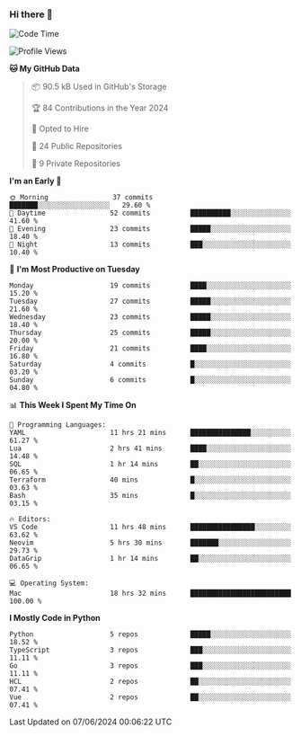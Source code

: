 ### Hi there 👋
<!--![visitors](https://visitor-badge.glitch.me/badge?page_id=d0zingcat)-->
<!--
**d0zingcat/d0zingcat** is a ✨ _special_ ✨ repository because its `README.md` (this file) appears on your GitHub profile.

Here are some ideas to get you started:

- 🔭 I’m currently working on ...
- 🌱 I’m currently learning ...
- 👯 I’m looking to collaborate on ...
- 🤔 I’m looking for help with ...
- 💬 Ask me about ...
- 📫 How to reach me: ...
- 😄 Pronouns: ...
- ⚡ Fun fact: ...
-->
<!--START_SECTION:waka-->
![Code Time](http://img.shields.io/badge/Code%20Time-3%2C601%20hrs%209%20mins-blue)

![Profile Views](http://img.shields.io/badge/Profile%20Views-0-blue)

**🐱 My GitHub Data** 

> 📦 90.5 kB Used in GitHub's Storage 
 > 
> 🏆 84 Contributions in the Year 2024
 > 
> 💼 Opted to Hire
 > 
> 📜 24 Public Repositories 
 > 
> 🔑 9 Private Repositories 
 > 
**I'm an Early 🐤** 

```text
🌞 Morning                37 commits          ███████░░░░░░░░░░░░░░░░░░   29.60 % 
🌆 Daytime                52 commits          ██████████░░░░░░░░░░░░░░░   41.60 % 
🌃 Evening                23 commits          █████░░░░░░░░░░░░░░░░░░░░   18.40 % 
🌙 Night                  13 commits          ███░░░░░░░░░░░░░░░░░░░░░░   10.40 % 
```
📅 **I'm Most Productive on Tuesday** 

```text
Monday                   19 commits          ████░░░░░░░░░░░░░░░░░░░░░   15.20 % 
Tuesday                  27 commits          █████░░░░░░░░░░░░░░░░░░░░   21.60 % 
Wednesday                23 commits          █████░░░░░░░░░░░░░░░░░░░░   18.40 % 
Thursday                 25 commits          █████░░░░░░░░░░░░░░░░░░░░   20.00 % 
Friday                   21 commits          ████░░░░░░░░░░░░░░░░░░░░░   16.80 % 
Saturday                 4 commits           █░░░░░░░░░░░░░░░░░░░░░░░░   03.20 % 
Sunday                   6 commits           █░░░░░░░░░░░░░░░░░░░░░░░░   04.80 % 
```


📊 **This Week I Spent My Time On** 

```text
💬 Programming Languages: 
YAML                     11 hrs 21 mins      ███████████████░░░░░░░░░░   61.27 % 
Lua                      2 hrs 41 mins       ████░░░░░░░░░░░░░░░░░░░░░   14.48 % 
SQL                      1 hr 14 mins        ██░░░░░░░░░░░░░░░░░░░░░░░   06.65 % 
Terraform                40 mins             █░░░░░░░░░░░░░░░░░░░░░░░░   03.63 % 
Bash                     35 mins             █░░░░░░░░░░░░░░░░░░░░░░░░   03.15 % 

🔥 Editors: 
VS Code                  11 hrs 48 mins      ████████████████░░░░░░░░░   63.62 % 
Neovim                   5 hrs 30 mins       ███████░░░░░░░░░░░░░░░░░░   29.73 % 
DataGrip                 1 hr 14 mins        ██░░░░░░░░░░░░░░░░░░░░░░░   06.65 % 

💻 Operating System: 
Mac                      18 hrs 32 mins      █████████████████████████   100.00 % 
```

**I Mostly Code in Python** 

```text
Python                   5 repos             █████░░░░░░░░░░░░░░░░░░░░   18.52 % 
TypeScript               3 repos             ███░░░░░░░░░░░░░░░░░░░░░░   11.11 % 
Go                       3 repos             ███░░░░░░░░░░░░░░░░░░░░░░   11.11 % 
HCL                      2 repos             ██░░░░░░░░░░░░░░░░░░░░░░░   07.41 % 
Vue                      2 repos             ██░░░░░░░░░░░░░░░░░░░░░░░   07.41 % 
```




 Last Updated on 07/06/2024 00:06:22 UTC
<!--END_SECTION:waka-->

